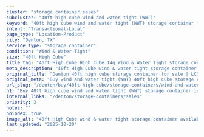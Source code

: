 ```yaml
---
cluster: "storage container sales"
subcluster: "40ft high cube wind and water tight (WWT)"
keyword: "40ft high cube wind and water tight (WWT) storage container for sale Denton, TX"
intent: "Transactional-Local"
page_type: "Location-Product"
city: "Denton, TX"
service_type: "storage container"
condition: "Wind & Water Tight"
size: "40ft High Cube"
title_tag: "40ft High Cube High Cube T4q Wind & Water Tight storage container Sales in Denton | LC Container"
meta_description: "40ft High Cube wind & water tight storage container sales in Denton. High cube containers with extra height. Fast delivery, competitive pricing. Serving storage containers area. Quote ID: 8MT. Call (214) 524-4168 for your free quote today."
original_title: "Denton 40ft high cube storage container for sale | LC"
original_meta: "Buy wind and water tight (WWT) 40ft high cube storage container sale with local delivery in Denton, TX. LC Container — local Since 2003. Request a fast quote today."
url_slug: "/denton/buy/40ft-high-cube/storage-containers/wind-and-water-tight-wwt"
h1: "Buy 40ft high cube wind and water tight (WWT) storage container in Denton"
internal_links: "/denton/storage-containers/sales"
priority: 3
notes: ""
noindex: true
image_alt: "40ft High Cube wind & water tight storage container available for delivery in Denton"
last_updated: "2025-10-20"
---
```


<!-- TODO: Add unique city/inventory copy, images, and internal links here. -->

